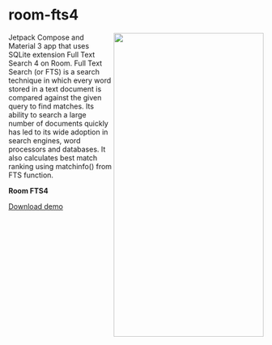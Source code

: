 # room-fts4

<img align="right" width="296" height="600"  src="https://github.com/raheemadamboev/room-fts4/blob/master/banner.gif" />

Jetpack Compose and Material 3 app that uses SQLite extension Full Text Search 4 on Room. Full Text Search (or FTS) is a search technique in which every word stored in a text document is compared against the given query to find matches. Its ability to search a large number of documents quickly has led to its wide adoption in search engines, word processors and databases. It also calculates best match ranking using matchinfo() from FTS function.

**Room FTS4**

<a href="https://github.com/raheemadamboev/room-fts4/blob/master/app-debug.apk">Download demo</a>
